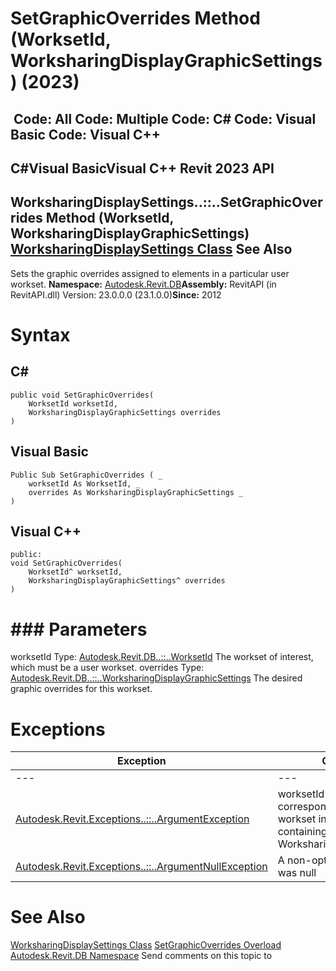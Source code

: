# SetGraphicOverrides Method (WorksetId, WorksharingDisplayGraphicSettings) (2023)

﻿
 Code: All Code: Multiple Code: C# Code: Visual Basic Code: Visual C++   
---  
C#Visual BasicVisual C++
Revit 2023 API  
---  
WorksharingDisplaySettings..::..SetGraphicOverrides Method (WorksetId, WorksharingDisplayGraphicSettings)  
[WorksharingDisplaySettings Class](ec25e291-6582-7e8c-f273-efc0c391bcc4.md "WorksharingDisplaySettings Class") See Also  
---  
Sets the graphic overrides assigned to elements in a particular user workset. 
**Namespace:** [Autodesk.Revit.DB](87546ba7-461b-c646-cbb1-2cb8f5bff8b2.md "Autodesk.Revit.DB Namespace")**Assembly:** RevitAPI (in RevitAPI.dll) Version: 23.0.0.0 (23.1.0.0)**Since:** 2012 
# Syntax
C#  
---  
```text
public void SetGraphicOverrides(
	WorksetId worksetId,
	WorksharingDisplayGraphicSettings overrides
)
```
  
Visual Basic  
---  
```text
Public Sub SetGraphicOverrides ( _
	worksetId As WorksetId, _
	overrides As WorksharingDisplayGraphicSettings _
)
```
  
Visual C++  
---  
```text
public:
void SetGraphicOverrides(
	WorksetId^ worksetId, 
	WorksharingDisplayGraphicSettings^ overrides
)
```
  
# ### Parameters
worksetId
    Type: [Autodesk.Revit.DB..::..WorksetId](8bece327-c269-8101-b4c2-38632f593fe6.md "WorksetId Class") The workset of interest, which must be a user workset. 
overrides
    Type: [Autodesk.Revit.DB..::..WorksharingDisplayGraphicSettings](994d2fb5-11cc-6756-155b-d496eedbe800.md "WorksharingDisplayGraphicSettings Class") The desired graphic overrides for this workset. 
# Exceptions
| Exception | Condition |
| --- | --- |
| --- | --- |
| [Autodesk.Revit.Exceptions..::..ArgumentException](2e6e4206-97a8-dd4b-df5d-4269f4bb6088.md "ArgumentException Class") | worksetId does not correspond to a user workset in the document containing this WorksharingDisplaySettings. |
| [Autodesk.Revit.Exceptions..::..ArgumentNullException](631e1424-60f4-929b-4e52-dda9dcd26316.md "ArgumentNullException Class") | A non-optional argument was null |

# See Also
[WorksharingDisplaySettings Class](ec25e291-6582-7e8c-f273-efc0c391bcc4.md "WorksharingDisplaySettings Class")
[SetGraphicOverrides Overload](d05a245b-367b-7c19-c1d1-857a736e299f.md "SetGraphicOverrides Method")
[Autodesk.Revit.DB Namespace](87546ba7-461b-c646-cbb1-2cb8f5bff8b2.md "Autodesk.Revit.DB Namespace")
Send comments on this topic to 